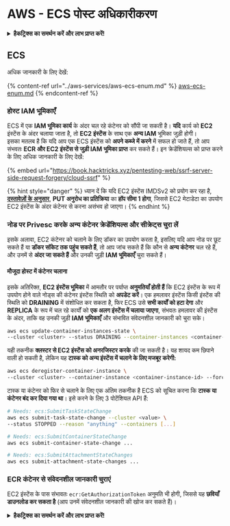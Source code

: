 # AWS - ECS पोस्ट अधिकारीकरण

<details>

<summary><strong>हैकट्रिक्स का समर्थन करें और लाभ प्राप्त करें!</strong></summary>

* यदि आप अपनी कंपनी को **हैकट्रिक्स में विज्ञापित करना चाहते हैं** या यदि आप **PEASS के नवीनतम संस्करण देखना चाहते हैं या HackTricks को PDF में डाउनलोड करना चाहते हैं** तो [**सदस्यता योजनाएं**](https://github.com/sponsors/carlospolop) देखें!
* [**आधिकारिक PEASS और HackTricks स्वैग**](https://peass.creator-spring.com) प्राप्त करें
* [**The PEASS Family**](https://opensea.io/collection/the-peass-family) की खोज करें, हमारा एकल [**NFTs**](https://opensea.io/collection/the-peass-family) संग्रह
* **💬 [**Discord समूह**](https://discord.gg/hRep4RUj7f) या [**टेलीग्राम समूह**](https://t.me/peass) में शामिल हों या मुझे **ट्विटर** 🐦 [**@carlospolopm**](https://twitter.com/carlospolopm)** का** **अनुसरण** करें।**
* **हैकिंग ट्रिक्स साझा करें,** [**HackTricks**](https://github.com/carlospolop/hacktricks) और [**HackTricks Cloud**](https://github.com/carlospolop/hacktricks-cloud) github repos में PR जमा करके।

</details>

## ECS

अधिक जानकारी के लिए देखें:

{% content-ref url="../aws-services/aws-ecs-enum.md" %}
[aws-ecs-enum.md](../aws-services/aws-ecs-enum.md)
{% endcontent-ref %}

### होस्ट IAM भूमिकाएँ

ECS में एक **IAM भूमिका कार्य** के अंदर चल रहे कंटेनर को सौंपी जा सकती है। **यदि** कार्य को **EC2** इंस्टेंस के अंदर चलाया जाता है, तो **EC2 इंस्टेंस** के साथ एक **अन्य IAM** भूमिका जुड़ी होगी।\
इसका मतलब है कि यदि आप एक ECS इंस्टेंस को **अपने कब्जे में करने** में सफल हो जाते हैं, तो आप संभवतः **ECR और EC2 इंस्टेंस से जुड़ी IAM भूमिका प्राप्त** कर सकते हैं। इन क्रेडेंशियल्स को प्राप्त करने के लिए अधिक जानकारी के लिए देखें:

{% embed url="https://book.hacktricks.xyz/pentesting-web/ssrf-server-side-request-forgery/cloud-ssrf" %}

{% hint style="danger" %}
ध्यान दें कि यदि EC2 इंस्टेंस IMDSv2 को प्रयोग कर रहा है, [**दस्तावेज़ों के अनुसार**](https://docs.aws.amazon.com/AWSEC2/latest/UserGuide/instance-metadata-v2-how-it-works.html), **PUT अनुरोध का प्रतिक्रिया** का **हॉप सीमा 1 होगा**, जिससे EC2 मेटाडेटा का उपयोग EC2 इंस्टेंस के अंदर कंटेनर से करना असंभव हो जाएगा।
{% endhint %}

### नोड पर Privesc करके अन्य कंटेनर क्रेडेंशियल्स और सीक्रेट्स चुरा लें

इसके अलावा, EC2 कंटेनर को चलाने के लिए डॉकर का उपयोग करता है, इसलिए यदि आप नोड पर छूट सकते हैं या **डॉकर सॉकेट तक पहुंच सकते हैं**, तो आप जांच सकते हैं कि कौन से **अन्य कंटेनर** चल रहे हैं, और उनमें से **अंदर जा सकते हैं** और उनकी जुड़ी **IAM भूमिकाएँ** चुरा सकते हैं।

#### मौजूदा होस्ट में कंटेनर चलाना

इसके अतिरिक्त, **EC2 इंस्टेंस भूमिका** में आमतौर पर पर्याप्त **अनुमतियाँ होती हैं** कि EC2 इंस्टेंस के रूप में उपयोग होने वाले नोड्स की कंटेनर इंस्टेंस स्थिति को **अपडेट करें**। एक हमलावर इंस्टेंस किसी इंस्टेंस की स्थिति को **DRAINING** में संशोधित कर सकता है, फिर ECS उसे **सभी कार्यों को हटा देगा** और **REPLICA** के रूप में चल रहे कार्यों को **एक अलग इंस्टेंस में चलाया जाएगा**, संभवतः हमलावर की इंस्टेंस के अंदर, ताकि वह उनकी जुड़ी **IAM भूमिकाएँ** और संभावित संवेदनशील जानकारी को चुरा सके।
```bash
aws ecs update-container-instances-state \
--cluster <cluster> --status DRAINING --container-instances <container-instance-id>
```
यही तकनीक **क्लस्टर से EC2 इंस्टेंस को अनरजिस्टर करके** की जा सकती है। यह शायद कम छिपाने वाली हो सकती है, लेकिन यह **टास्क को अन्य इंस्टेंस में चलाने के लिए मजबूर करेगी:**
```bash
aws ecs deregister-container-instance \
--cluster <cluster> --container-instance <container-instance-id> --force
```
टास्क या कंटेनर को फिर से चलाने के लिए एक अंतिम तकनीक है ECS को सूचित करना कि **टास्क या कंटेनर बंद कर दिया गया था**। इसे करने के लिए 3 पोटेंशियल API हैं:
```bash
# Needs: ecs:SubmitTaskStateChange
aws ecs submit-task-state-change --cluster <value> \
--status STOPPED --reason "anything" --containers [...]

# Needs: ecs:SubmitContainerStateChange
aws ecs submit-container-state-change ...

# Needs: ecs:SubmitAttachmentStateChanges
aws ecs submit-attachment-state-changes ...
```
### ECR कंटेनर से संवेदनशील जानकारी चुराएं

EC2 इंस्टेंस के पास संभावतः `ecr:GetAuthorizationToken` अनुमति भी होगी, जिससे यह **छवियाँ डाउनलोड कर सकता है** (आप उनमें संवेदनशील जानकारी की खोज कर सकते हैं)।

<details>

<summary><strong>हैकट्रिक्स का समर्थन करें और लाभ प्राप्त करें!</strong></summary>

* यदि आप अपनी कंपनी को **हैकट्रिक्स में विज्ञापित करना चाहते हैं** या यदि आपको **PEASS की नवीनतम संस्करण देखना है या HackTricks को PDF में डाउनलोड करना है** तो [**सदस्यता योजनाएं**](https://github.com/sponsors/carlospolop) देखें!
* [**आधिकारिक PEASS और HackTricks स्वैग**](https://peass.creator-spring.com) प्राप्त करें
* [**The PEASS Family**](https://opensea.io/collection/the-peass-family) का खोज करें, हमारा विशेष [**NFTs**](https://opensea.io/collection/the-peass-family) संग्रह
* **💬 [**Discord समूह**](https://discord.gg/hRep4RUj7f) या [**टेलीग्राम समूह**](https://t.me/peass) में शामिल हों या मुझे **ट्विटर** 🐦 [**@carlospolopm**](https://twitter.com/carlospolopm)** पर फॉलो करें।**
* **अपने हैकिंग ट्रिक्स साझा करें,** [**HackTricks**](https://github.com/carlospolop/hacktricks) और [**HackTricks Cloud**](https://github.com/carlospolop/hacktricks-cloud) github repos में PR जमा करके।

</details>
